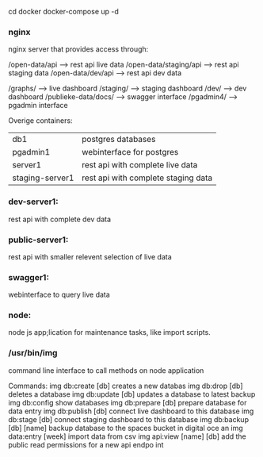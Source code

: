 
 cd docker
 docker-compose up -d 
 
### nginx
 nginx server that provides access through:
 
/open-data/api --> rest api live data 
/open-data/staging/api --> rest api staging data 
/open-data/dev/api --> rest api dev data 

/graphs/ --> live dashboard
/staging/ --> staging dashboard
/dev/ --> dev dashboard
/publieke-data/docs/ --> swagger interface 
/pgadmin4/ --> pgadmin interface 

Overige containers:

|||
|---|---|
| db1 | postgres databases | 
| pgadmin1 | webinterface for postgres |
| server1 | rest api with complete live data |
| staging-server1 | rest api with complete staging data | 

### dev-server1:
rest api with complete dev data 

### public-server1:
rest api with smaller relevent selection of live data 

### swagger1:
webinterface to query live data 

### node:
node js app;lication for maintenance tasks, like import scripts. 

### /usr/bin/img
command line interface to call methods on node application 

Commands:
  img db:create [db]         creates a new databas
  img db:drop [db]           deletes a database
  img db:update [db]         updates a database to latest backup
  img db:config              show databases
  img db:prepare [db]        prepare database for data entry
  img db:publish [db]        connect live dashboard to this database
  img db:stage [db]          connect staging dashboard to this database
  img db:backup [db] [name]  backup database to the spaces bucket in digital oce
                             an
  img data:entry [week]      import data from csv
  img api:view [name] [db]   add the public read permissions for a new api endpo
                             int

